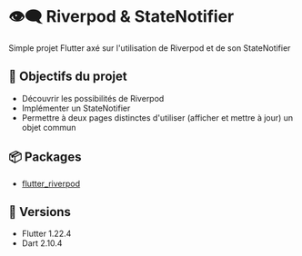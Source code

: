 # :eye_speech_bubble: Riverpod & StateNotifier

Simple projet Flutter axé sur l'utilisation de Riverpod et de son StateNotifier

## :rocket: Objectifs du projet

* Découvrir les possibilités de Riverpod
* Implémenter un StateNotifier
* Permettre à deux pages distinctes d'utiliser (afficher et mettre à jour) un objet commun

## :package: Packages

* [flutter_riverpod](https://pub.dev/packages/flutter_riverpod)

## :pushpin: Versions

* Flutter 1.22.4
* Dart 2.10.4
